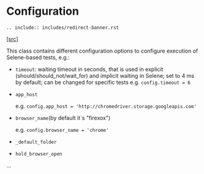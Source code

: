 <meta http-equiv="refresh" content="6; url=https://yashaka.github.io/selene/"/>

# Configuration

```{eval-rst}
.. include:: includes/redirect-banner.rst
```

[ [src] ](https://github.com/yashaka/selene/blob/master/selene/config.py)

This class contains different configuration options to configure execution of Selene-based tests, e.g.:

+ ```timeout```: waiting timeout in seconds, that is used in explicit (should/should_not/wait_for) and implicit waiting in Selene; set to 4 ms by default; can be changed for specific tests
    e.g. ```config.timeout = 6```

+ ```app_host```

   e.g. ```config.app_host = 'http://chromedriver.storage.googleapis.com'```

+ ```browser_name```(by default it`s "firexox")

   e.g. ```config.browser_name = 'chrome'```

+ ```_default_folder```

+ ```hold_browser_open```

...
